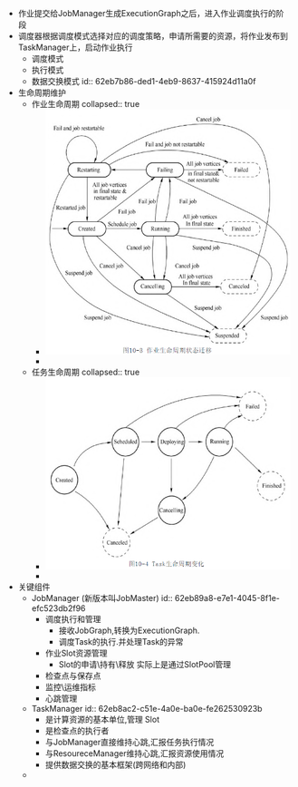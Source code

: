 - 作业提交给JobManager生成ExecutionGraph之后，进入作业调度执行的阶段
- 调度器根据调度模式选择对应的调度策略，申请所需要的资源，将作业发布到TaskManager上，启动作业执行
	- 调度模式
	- 执行模式
	- 数据交换模式
	  id:: 62eb7b86-ded1-4eb9-8637-415924d11a0f
- 生命周期维护
	- 作业生命周期
	  collapsed:: true
		- ![image.png](../assets/image_1659603028949_0.png)
		-
	- 任务生命周期
	  collapsed:: true
		- ![image.png](../assets/image_1659603050206_0.png)
		-
- 关键组件
	- JobManager (新版本叫JobMaster)
	  id:: 62eb89a8-e7e1-4045-8f1e-efc523db2f96
		- 调度执行和管理
			- 接收JobGraph,转换为ExecutionGraph.
			- 调度Task的执行.并处理Task的异常
		- 作业Slot资源管理
			- Slot的申请\持有\释放 实际上是通过SlotPool管理
		- 检查点与保存点
		- 监控\运维指标
		- 心跳管理
	- TaskManager 
	  id:: 62eb8ac2-c51e-4a0e-ba0e-fe262530923b
		- 是计算资源的基本单位,管理 Slot
		- 是检查点的执行者
		- 与JobManager直接维持心跳,汇报任务执行情况
		- 与ResoureceManager维持心跳,汇报资源使用情况
		- 提供数据交换的基本框架(跨网络和内部)
	-